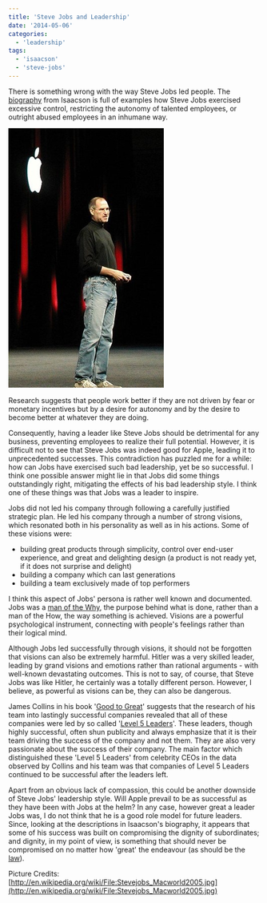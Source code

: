 ```yaml
---
title: 'Steve Jobs and Leadership'
date: '2014-05-06'
categories:
  - 'leadership'
tags:
  - 'isaacson'
  - 'steve-jobs'
---
```


There is something wrong with the way Steve Jobs led people. The [biography](<http://en.wikipedia.org/wiki/Steve_Jobs_(book)>) from ‪Isaacson‬ is full of examples how Steve Jobs exercised excessive control, restricting the autonomy of talented employees, or outright abused employees in an inhumane way.

![](images/050314_0123_stevejobsan1.jpg)

Research suggests that people work better if they are not driven by fear or monetary incentives but by a desire for autonomy and by the desire to become better at whatever they are doing.

Consequently, having a leader like Steve Jobs should be detrimental for any business, preventing employees to realize their full potential. However, it is difficult not to see that Steve Jobs was indeed good for Apple, leading it to unprecedented successes. This contradiction has puzzled me for a while: how can Jobs have exercised such bad leadership, yet be so successful. I think one possible answer might lie in that Jobs did some things outstandingly right, mitigating the effects of his bad leadership style. I think one of these things was that Jobs was a leader to inspire.

Jobs did not led his company through following a carefully justified strategic plan. He led his company through a number of strong visions, which resonated both in his personality as well as in his actions. Some of these visions were:

- building great products through simplicity, control over end-user experience, and great and delighting design (a product is not ready yet, if it does not surprise and delight)
- building a company which can last generations
- building a team exclusively made of top performers

I think this aspect of Jobs' persona is rather well known and documented. Jobs was a [man of the Why](http://www.newyorker.com/reporting/2011/11/14/111114fa_fact_gladwell?currentPage=all), the purpose behind what is done, rather than a man of the How, the way something is achieved. Visions are a powerful psychological instrument, connecting with people's feelings rather than their logical mind.

Although Jobs led successfully through visions, it should not be forgotten that visions can also be extremely harmful. Hitler was a very skilled leader, leading by grand visions and emotions rather than rational arguments - with well-known devastating outcomes. This is not to say, of course, that Steve Jobs was like Hitler, he certainly was a totally different person. However, I believe, as powerful as visions can be, they can also be dangerous.

James Collins in his book '[Good to Great](http://en.wikipedia.org/wiki/Good_to_great)' suggests that the research of his team into lastingly successful companies revealed that all of these companies were led by so called '[Level 5 Leaders](http://younglifeperception.wordpress.com/2012/10/22/are-you-a-level-5-leader/)'. These leaders, though highly successful, often shun publicity and always emphasize that it is their team driving the success of the company and not them. They are also very passionate about the success of their company. The main factor which distinguished these 'Level 5 Leaders' from celebrity CEOs in the data observed by Collins and his team was that companies of Level 5 Leaders continued to be successful after the leaders left.

Apart from an obvious lack of compassion, this could be another downside of Steve Jobs' leadership style. Will Apple prevail to be as successful as they have been with Jobs at the helm? In any case, however great a leader Jobs was, I do not think that he is a good role model for future leaders. Since, looking at the descriptions in ‪Isaacson‬'s biography, it appears that some of his success was built on compromising the dignity of subordinates; and dignity, in my point of view, is something that should never be compromised on no matter how 'great' the endeavour (as should be the [law](http://www.nytimes.com/2014/05/03/business/steve-jobs-a-genius-at-pushing-boundaries-too.html)).



Picture Credits: [http://en.wikipedia.org/wiki/File:Stevejobs_Macworld2005.jpg](http://en.wikipedia.org/wiki/File:Stevejobs_Macworld2005.jpg)
